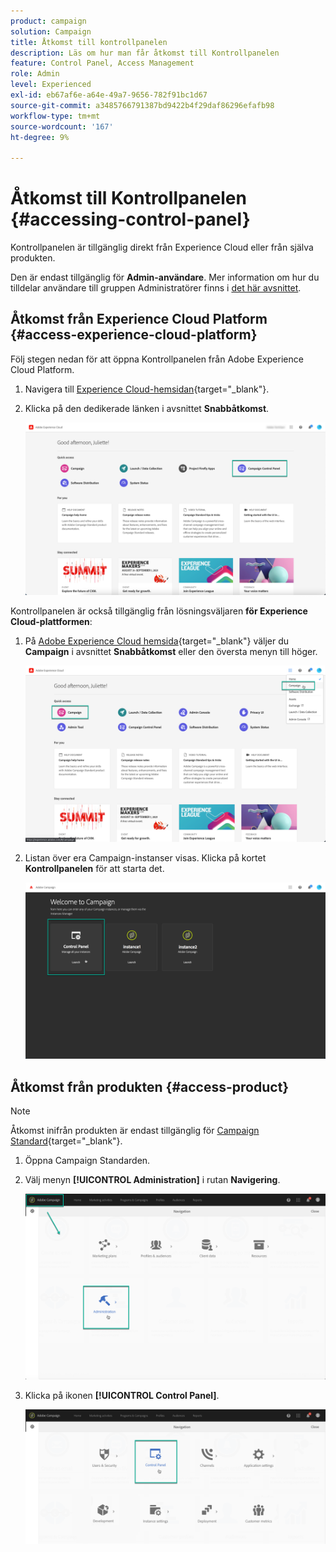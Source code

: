 ```yaml
---
product: campaign
solution: Campaign
title: Åtkomst till kontrollpanelen
description: Läs om hur man får åtkomst till Kontrollpanelen
feature: Control Panel, Access Management
role: Admin
level: Experienced
exl-id: eb67af6e-a64e-49a7-9656-782f91bc1d67
source-git-commit: a3485766791387bd9422b4f29daf86296efafb98
workflow-type: tm+mt
source-wordcount: '167'
ht-degree: 9%

---
```


# Åtkomst till Kontrollpanelen {#accessing-control-panel}

Kontrollpanelen är tillgänglig direkt från Experience Cloud eller från själva produkten.

Den är endast tillgänglig för **Admin-användare**. Mer information om hur du tilldelar användare till gruppen Administratörer finns i [det här avsnittet](../../discover/using/managing-permissions.md).

## Åtkomst från Experience Cloud Platform {#access-experience-cloud-platform}

Följ stegen nedan för att öppna Kontrollpanelen från Adobe Experience Cloud Platform.

1. Navigera till [Experience Cloud-hemsidan](https://experiencecloud.adobe.com/){target="_blank"}.

1. Klicka på den dedikerade länken i avsnittet **Snabbåtkomst**.

   ![](assets/do-not-localize/quickaccess.png)

Kontrollpanelen är också tillgänglig från lösningsväljaren **för Experience Cloud-plattformen**:

1. På [Adobe Experience Cloud hemsida](https://experiencecloud.adobe.com/){target="_blank"} väljer du **Campaign** i avsnittet **Snabbåtkomst** eller den översta menyn till höger.

   ![](assets/do-not-localize/control_panel_access1.png)

1. Listan över era Campaign-instanser visas. Klicka på kortet **Kontrollpanelen** för att starta det.

   ![](assets/do-not-localize/control_panel_access2.png)

## Åtkomst från produkten {#access-product}

>[!NOTE]
>
>Åtkomst inifrån produkten är endast tillgänglig för [Campaign Standard](https://experienceleague.adobe.com/docs/campaign-standard/using/campaign-standard-home.html?lang=sv){target="_blank"}.

1. Öppna Campaign Standarden.

1. Välj menyn **[!UICONTROL Administration]** i rutan **Navigering**.

   ![](assets/control_panel_access3.png)

1. Klicka på ikonen **[!UICONTROL Control Panel]**.

   ![](assets/control_panel_access4.png)
